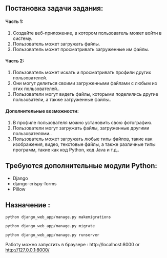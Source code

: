 

<h2>Постановка задачи задания:</h2>

<h4>Часть 1:</h4>
<ol>
    <li>Создайте веб-приложение, в котором пользователь может войти в систему.</li>
    <li>Пользователь может загружать файлы.</li>
    <li>Пользователь может просматривать загруженные им файлы.</li>
</ol>

<h4>Часть 2:</h4>
<ol>
     <li>Пользователь может искать и просматривать профили других пользователей.</li>
     <li>Они могут делиться своими загруженными файлами с любым из этих пользователей..</li>
     <li>Пользователи могут видеть файлы, которыми поделились другие пользователи, а также загруженные файлы..</li>
</ol>

<h4>Дополнительные возможности:</h4>
<ol>
    <li>В профиле пользователя можно установить свою фотографию.</li>
    <li>Пользователи могут загружать файлы, загруженные другими пользователями..</li>
    <li>Пользователь может загружать любые типы файлов, такие как изображения, видео, текстовые файлы, а также различные типы программ, такие как код Python, код Java и т.д..</li>
</ol>
    
    
<h2>Требуются дополнительные модули Python:</h2>
<ul>
    <li>Django</li>
    <li>django-crispy-forms</li>
    <li>Pillow</li>
</ul>
  

<h2>Назначение :</h2>

    python django_web_app/manage.py makemigrations

    python django_web_app/manage.py migrate

    python django_web_app/manage.py runserver
    
   Работу можно запустить в браузере : http://localhost:8000 or http://127.0.0.1:8000/


